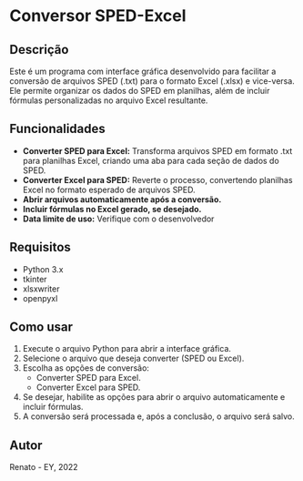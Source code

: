 # Conversor SPED-Excel

## Descrição
Este é um programa com interface gráfica desenvolvido para facilitar a conversão de arquivos SPED (.txt) para o formato Excel (.xlsx) e vice-versa. Ele permite organizar os dados do SPED em planilhas, além de incluir fórmulas personalizadas no arquivo Excel resultante.

## Funcionalidades
- **Converter SPED para Excel:** Transforma arquivos SPED em formato .txt para planilhas Excel, criando uma aba para cada seção de dados do SPED.
- **Converter Excel para SPED:** Reverte o processo, convertendo planilhas Excel no formato esperado de arquivos SPED.
- **Abrir arquivos automaticamente após a conversão.**
- **Incluir fórmulas no Excel gerado, se desejado.**
- **Data limite de uso:** Verifique com o desenvolvedor

## Requisitos
- Python 3.x
- tkinter
- xlsxwriter
- openpyxl

## Como usar
1. Execute o arquivo Python para abrir a interface gráfica.
2. Selecione o arquivo que deseja converter (SPED ou Excel).
3. Escolha as opções de conversão:
   - Converter SPED para Excel.
   - Converter Excel para SPED.
4. Se desejar, habilite as opções para abrir o arquivo automaticamente e incluir fórmulas.
5. A conversão será processada e, após a conclusão, o arquivo será salvo.

## Autor
Renato - EY, 2022
